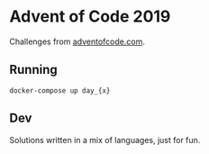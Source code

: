 # Advent of Code 2019

Challenges from [adventofcode.com](https://adventofcode.com/2019).

## Running

    docker-compose up day_{x}
    
    
## Dev

Solutions written in a mix of languages, just for fun.
